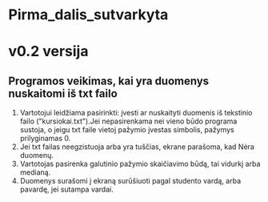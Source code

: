 # Pirma_dalis_sutvarkyta

# v0.2 versija

## Programos veikimas, kai yra duomenys nuskaitomi iš txt failo

1. Vartotojui leidžiama pasirinkti: įvesti ar nuskaityti duomenis iš tekstinio failo ("kursiokai.txt").Jei nepasirenkama nei vieno būdo programa sustoja, o jeigu txt faile vietoj pažymio įvestas simbolis, pažymys prilyginamas 0.
2. Jei txt failas neegzistuoja arba yra tuščias, ekrane parašoma, kad Nėra duomenų.
3. Vartotojas pasirenka galutinio pažymio skaičiavimo būdą, tai vidurkį arba medianą.
4. Duomenys surašomi į ekraną surūšiuoti pagal studento vardą, arba pavardę, jei sutampa vardai.
